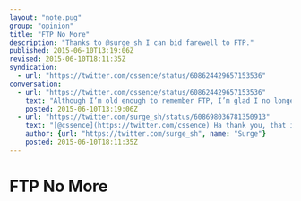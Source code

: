 ```yaml
---
layout: "note.pug"
group: "opinion"
title: "FTP No More"
description: "Thanks to @surge_sh I can bid farewell to FTP."
published: 2015-06-10T13:19:06Z
revised: 2015-06-10T18:11:35Z
syndication:
  - url: "https://twitter.com/cssence/status/608624429657153536"
conversation:
  - url: "https://twitter.com/cssence/status/608624429657153536"
    text: "Although I’m old enough to remember FTP, I’m glad I no longer have to deal with it. Thank you [@surge_sh](https://twitter.com/surge_sh)"
    posted: 2015-06-10T13:19:06Z
  - url: "https://twitter.com/surge_sh/status/608698036781350913"
    text: "[@cssence](https://twitter.com/cssence) Ha thank you, that is definitely a reaction we were hoping for. Happy publishing ✨"
    author: {url: "https://twitter.com/surge_sh", name: "Surge"}
    posted: 2015-06-10T18:11:35Z
---
```


# FTP No More
